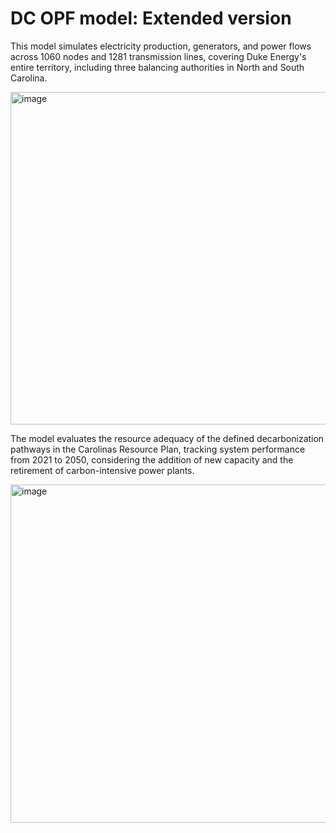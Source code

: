 # DC OPF model: Extended version
This model simulates electricity production, generators, and power flows across 1060 nodes and 1281 transmission lines, covering Duke Energy's entire territory, including three balancing authorities in North and South Carolina. 

<img width="532" alt="image" src="https://github.com/lprieto1409/DC-OPF-extended/assets/69161060/5ce7278e-69d1-4f5e-a5da-42854a442d22">

The model evaluates the resource adequacy of the defined decarbonization pathways in the Carolinas Resource Plan, tracking system performance from 2021 to 2050, considering the addition of new capacity and the retirement of carbon-intensive power plants.

<img width="541" alt="image" src="https://github.com/lprieto1409/DC-OPF-extended/assets/69161060/c40a5e6a-55e7-4e40-a336-b4b3e89dc83c">




